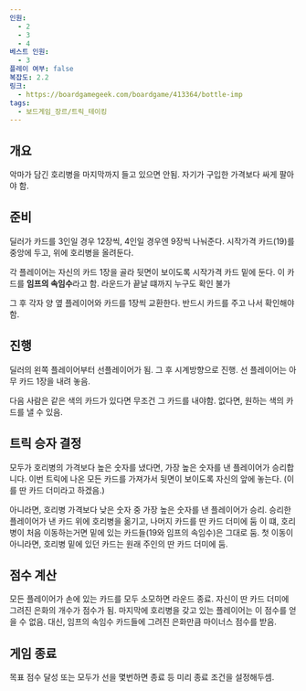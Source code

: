 ```yaml
---
인원:
  - 2
  - 3
  - 4
베스트 인원:
  - 3
플레이 여부: false
복잡도: 2.2
링크:
  - https://boardgamegeek.com/boardgame/413364/bottle-imp
tags:
  - 보드게임_장르/트릭_테이킹
---
```

## 개요
악마가 담긴 호리병을 마지막까지 들고 있으면 안됨.
자기가 구입한 가격보다 싸게 팔아야 함.
## 준비
딜러가 카드를 3인일 경우 12장씩, 4인일 경우엔 9장씩 나눠준다.
시작가격 카드(19)를 중앙에 두고, 위에 호리병을 올려둔다.

각 플레이어는 자신의 카드 1장을 골라 뒷면이 보이도록 시작가격 카드 밑에 둔다.
이 카드를 **임프의 속임수**라고 함.
라운드가 끝날 떄까지 누구도 확인 불가

그 후 각자 양 옆 플레이어와 카드를 1장씩 교환한다.
반드시 카드를 주고 나서 확인해야함.
## 진행
딜러의 왼쪽 플레이어부터 선플레이어가 됨. 그 후 시계방향으로 진행.
선 플레이어는 아무 카드 1장을 내려 놓음.

다음 사람은 같은 색의 카드가 있다면 무조건 그 카드를 내야함.
없다면, 원하는 색의 카드를 낼 수 있음.
## 트릭 승자 결정
모두가 호리병의 가격보다 높은 숫자를 냈다면, 가장 높은 숫자를 낸 플레이어가 승리합니다.
이번 트릭에 나온 모든 카드를 가져가서 뒷면이 보이도록 자신의 앞에 놓는다.
(이를 딴 카드 더미라고 하겠음.)

아니라면, 호리병 가격보다 낮은 숫자 중 가장 높은 숫자를 낸 플레이어가 승리.
승리한 플레이어가 낸 카드 위에 호리병을 옮기고, 나머지 카드를 딴 카드 더미에 둠
이 떄, 호리병이 처음 이동하는거면 밑에 있는 카드들(19와 임프의 속임수)은 그대로 둠.
첫 이동이 아니라면, 호리병 밑에 있던 카드는 원래 주인의 딴 카드 더미에 둠.
## 점수 계산
모든 플레이어가 손에 있는 카드를 모두 소모하면 라운드 종료.
자신이 딴 카드 더미에 그려진 은화의 개수가 점수가 됨.
마지막에 호리병을 갖고 있는 플레이어는 이 점수를 얻을 수 없음.
대신, 임프의 속임수 카드들에 그려진 은화만큼 마이너스 점수를 받음.
## 게임 종료
목표 점수 달성 또는 모두가 선을 몇번하면 종료 등 미리 종료 조건을 설정해두셈.